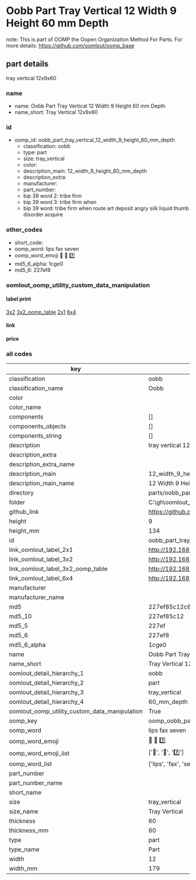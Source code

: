 # Oobb Part Tray Vertical 12 Width 9 Height 60 mm Depth  

note: This is part of OOMP the Oopen Organization Method For Parts. For more details: https://github.com/oomlout/oomp_base

##  part details
  



tray vertical 12x9x60



### name
* name: Oobb Part Tray Vertical 12 Width 9 Height 60 mm Depth
* name_short: Tray Vertical 12x9x60 
### id
* oomp_id: oobb_part_tray_vertical_12_width_9_height_60_mm_depth
  * classification: oobb
  * type: part
  * size: tray_vertical
  * color: 
  * description_main: 12_width_9_height_60_mm_depth
  * description_extra: 
  * manufacturer: 
  * part_number: 
  * bip 39 word 2: tribe firm
  * bip 39 word 3: tribe firm when
  * bip 39 word: tribe firm when route art deposit angry silk liquid thumb disorder acquire

### other_codes
* short_code: 
* oomp_word: lips fax seven
* oomp_word_emoji :lips: :fax: :seven:
* md5_6_alpha: 1cge0
* md5_6: 227ef8






### oomlout_oomp_utility_custom_data_manipulation
#### label print
[3x2](http://192.168.1.245:1112/?label=oomp%201cge0)
[3x2_oomp_table](http://192.168.1.108:1112/?label=oomp%201cge0)
[2x1](http://192.168.1.242:1112/?label=oomp%201cge0)
[6x4](http://192.168.1.55:1112/?label=oomp%201cge0)    

#### link

                              

#### price







### all codes 
| key | value |  
| --- | --- |  
| classification | oobb |  
| classification_name | Oobb |  
| color |  |  
| color_name |  |  
| components | [] |  
| components_objects | [] |  
| components_string | [] |  
| description | tray vertical 12x9x60 |  
| description_extra |  |  
| description_extra_name |  |  
| description_main | 12_width_9_height_60_mm_depth |  
| description_main_name | 12 Width 9 Height 60 mm Depth |  
| directory | parts/oobb_part_tray_vertical_12_width_9_height_60_mm_depth |  
| folder | C:\gh\oomlout_oobb_version_4_generated_parts\parts\oobb_part_tray_vertical_12_width_9_height_60_mm_depth |  
| github_link | https://github.com/oomlout/oomlout_oomp_part_src/tree/main/parts/oobb_part_tray_vertical_12_width_9_height_60_mm_depth |  
| height | 9 |  
| height_mm | 134 |  
| id | oobb_part_tray_vertical_12_width_9_height_60_mm_depth |  
| link_oomlout_label_2x1 | http://192.168.1.242:1112/?label=oomp%201cge0 |  
| link_oomlout_label_3x2 | http://192.168.1.245:1112/?label=oomp%201cge0 |  
| link_oomlout_label_3x2_oomp_table | http://192.168.1.108:1112/?label=oomp%201cge0 |  
| link_oomlout_label_6x4 | http://192.168.1.55:1112/?label=oomp%201cge0 |  
| manufacturer |  |  
| manufacturer_name |  |  
| md5 | 227ef85c12c8811cec066bc9f455d742 |  
| md5_10 | 227ef85c12 |  
| md5_5 | 227ef |  
| md5_6 | 227ef8 |  
| md5_6_alpha | 1cge0 |  
| name | Oobb Part Tray Vertical 12 Width 9 Height 60 mm Depth |  
| name_short | Tray Vertical 12x9x60  |  
| oomlout_detail_hierarchy_1 | oobb |  
| oomlout_detail_hierarchy_2 | part |  
| oomlout_detail_hierarchy_3 | tray_vertical |  
| oomlout_detail_hierarchy_4 | 60_mm_depth |  
| oomlout_oomp_utility_custom_data_manipulation | True |  
| oomp_key | oomp_oobb_part_tray_vertical_12_width_9_height_60_mm_depth |  
| oomp_word | lips fax seven |  
| oomp_word_emoji | :lips: :fax: :seven: |  
| oomp_word_emoji_list | [':lips:', ':fax:', ':seven:'] |  
| oomp_word_list | ['lips', 'fax', 'seven'] |  
| part_number |  |  
| part_number_name |  |  
| short_name |  |  
| size | tray_vertical |  
| size_name | Tray Vertical |  
| thickness | 60 |  
| thickness_mm | 60 |  
| type | part |  
| type_name | Part |  
| width | 12 |  
| width_mm | 179 |  
